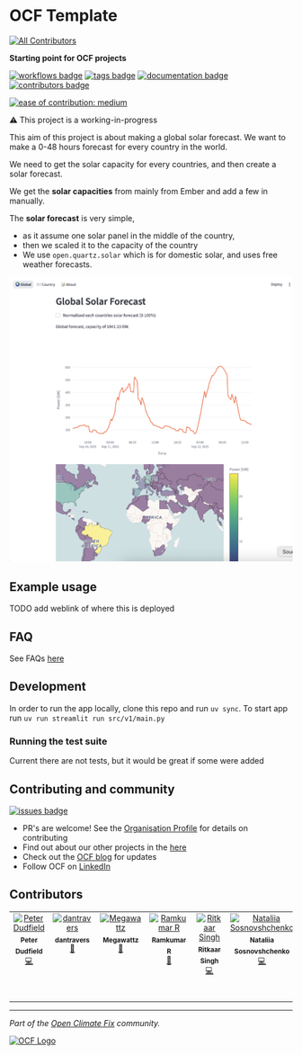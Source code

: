 # OCF Template


<!-- ALL-CONTRIBUTORS-BADGE:START - Do not remove or modify this section -->
[![All Contributors](https://img.shields.io/badge/all_contributors-7-orange.svg?style=flat-square)](#contributors-)
<!-- ALL-CONTRIBUTORS-BADGE:END -->

**Starting point for OCF projects**
 
[![workflows badge](https://img.shields.io/github/actions/workflow/status/openclimatefix/global-solar-forecast/ci.yml?branch=maine&color=FFD053&label=workflow)](https://github.com/openclimatefix/global-solar-forecast/actions/workflows/ci.yml)
[![tags badge](https://img.shields.io/github/v/tag/openclimatefix/global-solar-forecast?include_prereleases&sort=semver&color=FFAC5F)](https://github.com/openclimatefix/global-solar-forecast/tags)
[![documentation badge](https://img.shields.io/badge/docs-latest-086788)](https://openclimatefix.github.io/global-solar-forecast/)
[![contributors badge](https://img.shields.io/github/contributors/openclimatefix/global-solar-forecast?color=FFFFFF)](https://github.com/openclimatefix/global-solar-forecast/graphs/contributors)

[![ease of contribution: medium](https://img.shields.io/badge/ease%20of%20contribution:%20medium-f4900c)](https://github.com/openclimatefix/ocf-meta-repo?tab=readme-ov-file#how-easy-is-it-to-get-involved)

⚠️ This project is a working-in-progress

This aim of this project is about making a global solar forecast. We want to make a 0-48 hours forecast for every country in the world. 

We need to get the solar capacity for every countries, and then create a solar forecast.

We get the **solar capacities** from mainly from Ember and add a few in manually. 

The **solar forecast** is very simple, 
- as it assume one solar panel in the middle of the country, 
- then we scaled it to the capacity of the country
- We use `open.quartz.solar` which is for domestic solar, and uses free weather forecasts. 

![image](./dashboard.png)

## Example usage

TODO add weblink of where this is deployed


## FAQ

See FAQs [here](FAQ.md)

## Development

In order to run the app locally, clone this repo and run `uv sync`. To start app run
```uv run streamlit run src/v1/main.py```

### Running the test suite

Current there are not tests, but it would be great if some were added
 
## Contributing and community

[![issues badge](https://img.shields.io/github/issues/openclimatefix/global-solar-forecast?color=FFAC5F)](https://github.com/openclimatefix/global-solar-forecast/issues?q=is%3Aissue+is%3Aopen+sort%3Aupdated-desc)

- PR's are welcome! See the [Organisation Profile](https://github.com/openclimatefix) for details on contributing
- Find out about our other projects in the [here](https://github.com/openclimatefix/.github/tree/main/profile)
- Check out the [OCF blog](https://openclimatefix.org/blog) for updates
- Follow OCF on [LinkedIn](https://uk.linkedin.com/company/open-climate-fix)


## Contributors

<!-- ALL-CONTRIBUTORS-LIST:START - Do not remove or modify this section -->
<!-- prettier-ignore-start -->
<!-- markdownlint-disable -->
<table>
  <tbody>
    <tr>
      <td align="center" valign="top" width="14.28%"><a href="https://github.com/peterdudfield"><img src="https://avatars.githubusercontent.com/u/34686298?v=4?s=100" width="100px;" alt="Peter Dudfield"/><br /><sub><b>Peter Dudfield</b></sub></a><br /><a href="https://github.com/openclimatefix/global-solar-forecast/commits?author=peterdudfield" title="Code">💻</a></td>
      <td align="center" valign="top" width="14.28%"><a href="http://openclimatefix.org"><img src="https://avatars.githubusercontent.com/u/38562875?v=4?s=100" width="100px;" alt="dantravers"/><br /><sub><b>dantravers</b></sub></a><br /><a href="#ideas-dantravers" title="Ideas, Planning, & Feedback">🤔</a></td>
      <td align="center" valign="top" width="14.28%"><a href="https://github.com/zakwatts"><img src="https://avatars.githubusercontent.com/u/47150349?v=4?s=100" width="100px;" alt="Megawattz"/><br /><sub><b>Megawattz</b></sub></a><br /><a href="#ideas-zakwatts" title="Ideas, Planning, & Feedback">🤔</a></td>
      <td align="center" valign="top" width="14.28%"><a href="http://www.linkedin.com/in/ram-from-tvl"><img src="https://avatars.githubusercontent.com/u/114728749?v=4?s=100" width="100px;" alt="Ramkumar R"/><br /><sub><b>Ramkumar R</b></sub></a><br /><a href="#design-ram-from-tvl" title="Design">🎨</a></td>
      <td align="center" valign="top" width="14.28%"><a href="https://github.com/ritkaarsingh30"><img src="https://avatars.githubusercontent.com/u/85431642?v=4?s=100" width="100px;" alt="Ritkaar Singh"/><br /><sub><b>Ritkaar Singh</b></sub></a><br /><a href="https://github.com/openclimatefix/global-solar-forecast/commits?author=ritkaarsingh30" title="Code">💻</a></td>
      <td align="center" valign="top" width="14.28%"><a href="https://github.com/sonata22"><img src="https://avatars.githubusercontent.com/u/112934863?v=4?s=100" width="100px;" alt="Nataliia Sosnovshchenko"/><br /><sub><b>Nataliia Sosnovshchenko</b></sub></a><br /><a href="https://github.com/openclimatefix/global-solar-forecast/commits?author=sonata22" title="Code">💻</a></td>
      <td align="center" valign="top" width="14.28%"><a href="https://waltermichelraja.netlify.app/"><img src="https://avatars.githubusercontent.com/u/85942041?v=4?s=100" width="100px;" alt="Walter Michel Raja"/><br /><sub><b>Walter Michel Raja</b></sub></a><br /><a href="https://github.com/openclimatefix/global-solar-forecast/commits?author=waltermichelraja" title="Code">💻</a></td>
    </tr>
  </tbody>
</table>

<!-- markdownlint-restore -->
<!-- prettier-ignore-end -->

<!-- ALL-CONTRIBUTORS-LIST:END -->
<!-- prettier-ignore-start -->
<!-- markdownlint-disable -->

<!-- markdownlint-restore -->
<!-- prettier-ignore-end -->

<!-- ALL-CONTRIBUTORS-LIST:END -->

---

*Part of the [Open Climate Fix](https://github.com/orgs/openclimatefix/people) community.*

[![OCF Logo](https://cdn.prod.website-files.com/62d92550f6774db58d441cca/6324a2038936ecda71599a8b_OCF_Logo_black_trans.png)](https://openclimatefix.org)

